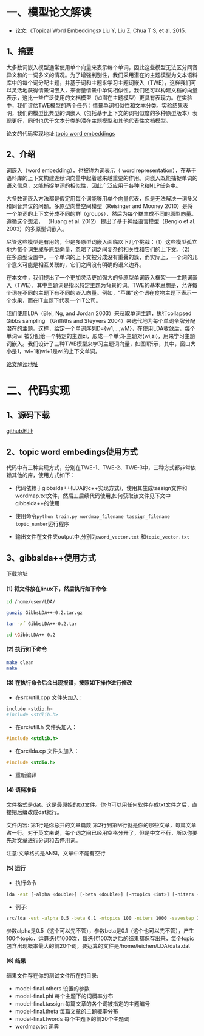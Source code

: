 # 一、模型论文解读
- 论文:《Topical Word Embeddings》 Liu Y, Liu Z, Chua T S, et al. 2015.

## 1、摘要
大多数词嵌入模型通常使用单个向量来表示每个单词，因此这些模型无法区分同音异义和的一词多义的情况。为了增强判别性，我们采用潜在的主题模型为文本语料库中的每个词分配主题，并基于词和主题来学习主题词嵌入（TWE），这样我们可以灵活地获得情景词嵌入，来衡量情景中单词相似性。我们还可以构建文档的向量表示，这比一些广泛使用的文档模型（如潜在主题模型）更具有表现力。在实验中，我们评估TWE模型的两个任务：情景单词相似性和文本分类。实验结果表明，我们的模型比典型的词嵌入（包括基于上下文的词相似度的多种原型版本）表现更好，同时也优于文本分类的潜在主题模型和其他代表性文档模型。

论文的代码实现地址:[topic word embeddings](https://github.com/largelymfs/topical_word_embeddings)

## 2、介绍
词嵌入（word embedding），也被称为词表示（ word representation），在基于语料库的上下文构建连续词向量中起着越来越重要的作用。词嵌入既能捕捉单词的语义信息，又能捕捉单词的相似性，因此广泛应用于各种IR和NLP任务中。

大多数词嵌入方法都是假定用每个词能够用单个向量代表，但是无法解决一词多义和同音异议的问题。多原型向量空间模型（Reisinger and Mooney 2010）是将一个单词的上下文分成不同的群（groups），然后为每个群生成不同的原型向量。遵循这个想法， （Huang et al. 2012） 提出了基于神经语言模型（Bengio et al. 2003）的多原型词嵌入。

尽管这些模型是有用的，但是多原型词嵌入面临以下几个挑战：（1）这些模型孤立地为每个词生成多原型向量，忽略了词之间复杂的相关性和它们的上下文。（2）在多原型设置中，一个单词的上下文被分成没有重叠的簇，而实际上，一个词的几个意义可能是相互关联的，它们之间没有明确的语义边界。

在本文中，我们提出了一个更加灵活更加强大的多原型单词嵌入框架——主题词嵌入（TWE），其中主题词是指以特定主题为背景的词。TWE的基本思想是，允许每个词在不同的主题下有不同的嵌入向量。例如，“苹果”这个词在食物主题下表示一个水果，而在IT主题下代表一个IT公司。

我们使用LDA（Blei, Ng, and Jordan 2003）来获取单词主题，执行collapsed Gibbs sampling （Griffiths and Steyvers 2004）来迭代地为每个单词令牌分配潜在的主题。这样，给定一个单词序列D={w1,...,wM}，在使用LDA收敛后，每个单词wi 被分配给一个特定的主题zi，形成一个单词-主题对⟨wi,zi⟩，用来学习主题词嵌入。我们设计了三种TWE模型来学习主题词向量，如图1所示，其中，窗口大小是1，wi−1和wi+1是wi的上下文单词。

[论文解读地址](http://blog.csdn.net/u014568072/article/details/78679925?locationNum=7&fps=1)


# 二、代码实现

## 1、源码下载

[github地址](https://github.com/largelymfs/topical_word_embeddings)

## 2、topic word embedings使用方式

代码中有三种实现方式，分别在TWE-1、TWE-2、TWE-3中，三种方式都非常依赖其他的库，使用方式如下：

 - 代码依赖于gibbslda++(LDA的c++实现方式)，使用其生成tassign文件和wordmap.txt文件，然后工后续代码使用,如何获取该文件见下文中gibbslda++的使用

 - 使用命令`python train.py wordmap_filename tassign_filename topic_number`运行程序

 - 输出文件在文件夹output中,分别为:`word_vector.txt` 和`topic_vector.txt`

## 3、gibbslda++使用方式

[下载地址](http://sourceforge.net/projects/gibbslda/)

#### (1) 将文件放在linux下，然后执行如下命令:

```bash
cd /home/user/LDA/

gunzip GibbsLDA++-0.2.tar.gz

tar -xf GibbsLDA++-0.2.tar

cd \GibbsLDA++-0.2
```

#### (2) 执行如下命令

 ```bash
 make clean
 make
 ```

#### (3) 在执行命令后会出现报错，按照如下操作进行修改

- 在src/utill.cpp 文件头加入：
```bash
include <stdio.h>
#include <stdlib.h>
```

- 在src/utill.h 文件头加入：
```c++
#include <stdlib.h>
```

- 在src/lda.cp 文件头加入：
```c++
#include <stdio.h>
```
- 重新编译

#### (4) 语料准备

文件格式是dat。这是最原始的txt文件。你也可以用任何软件存成txt文件之后，直接把后缀改成dat就行。

文件内容:
第1行是你总共的文章篇数
第2行到第M行就是你的那些文章，每篇文章占一行。对于英文来说，每个词之间已经用空格分开了，但是中文不行，所以你要先对文章进行分词和去停用词。

注意:文章格式是ANSI，文章中不能有空行

#### (5) 运行
- 执行命令
```bash
lda -est [-alpha <double>] [-beta <double>] [-ntopics <int>] [-niters <int>] [-savestep <int>] [-twords <int>] -dfile <string>
```
- 例子:
```bash
src/lda -est -alpha 0.5 -beta 0.1 -ntopics 100 -niters 1000 -savestep 100 -twords 20 -dfile /home/leichen/LDA/data.dat
```

参数alpha是0.5（这个可以先不管），参数beta是0.1（这个也可以先不管），产生100个topic，运算迭代1000次，每迭代100次之后的结果都保存出来，每个topic包含出现概率最大的前20个词，要运算的文件是/home/leichen/LDA/data.dat

#### (6) 结果

结果文件存在你的测试文件所在的目录:
- model-final.others 设置的参数
- model-final.phi    每个主题下的词概率分布
- model-final.tassign  每篇文章的各个词被指定的主题编号
- model-final.theta  每篇文章的主题概率分布
- model-final.twords 每个主题下的前20个主题词
- wordmap.txt 词典
